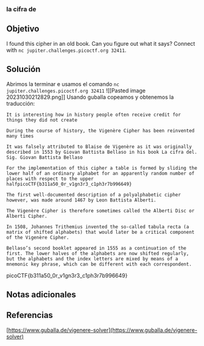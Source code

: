 ### la cifra de
## Objetivo
I found this cipher in an old book. Can you figure out what it says? Connect with `nc jupiter.challenges.picoctf.org 32411`.
## Solución 
Abrimos la terminar e usamos el comando `nc jupiter.challenges.picoctf.org 32411`
![[Pasted image 20231030212829.png]]
Usando guballa copeamos y obtenemos la traducción:
```shell
It is interesting how in history people often receive credit for things they did not create

During the course of history, the Vigenère Cipher has been reinvented many times

It was falsely attributed to Blaise de Vigenère as it was originally described in 1553 by Giovan Battista Bellaso in his book La cifra del. Sig. Giovan Battista Bellaso 

For the implementation of this cipher a table is formed by sliding the lower half of an ordinary alphabet for an apparently random number of places with respect to the upper halfpicoCTF{b311a50_0r_v1gn3r3_c1ph3r7b996649}

The first well-documented description of a polyalphabetic cipher however, was made around 1467 by Leon Battista Alberti.

The Vigenère Cipher is therefore sometimes called the Alberti Disc or Alberti Cipher.

In 1508, Johannes Trithemius invented the so-called tabula recta (a matrix of shifted alphabets) that would later be a critical component of the Vigenère Cipher.

Bellaso’s second booklet appeared in 1555 as a continuation of the first. The lower halves of the alphabets are now shifted regularly, but the alphabets and the index letters are mixed by means of a mnemonic key phrase, which can be different with each correspondent.
```
picoCTF{b311a50_0r_v1gn3r3_c1ph3r7b996649}
## Notas adicionales
## Referencias
[https://www.guballa.de/vigenere-solver](https://www.guballa.de/vigenere-solver)